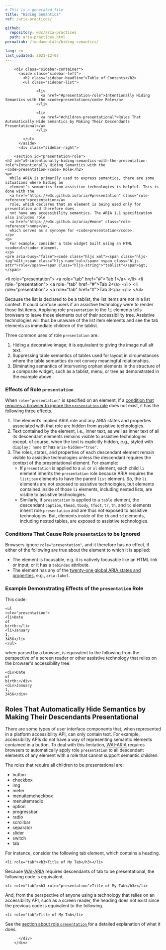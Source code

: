```yaml
---
# This is a generated file
title: "Hiding Semantics"
ref: /aria-practices/

github:
  repository: w3c/aria-practices
  path: aria-practices.html
permalink: /fundamentals/hiding-semantics/

lang: en
last_updated: 2021-12-07
---
```



<link rel="stylesheet" href="/assets/styles.css">
<!-- Code highlighting styles -->
<link rel="stylesheet" href="/index/css/github.css">

<script>
const addBodyClass = "fundamental-page";
if (addBodyClass) {
  document.body.classList.add(addBodyClass);
}
</script>
    
<div>

        <div class="sidebar-container">
          <aside class="sidebar-left">
            <h2 class="sidebar-headline">Table of Contents</h2>
            <ul class="sidebar-list">
              
                  <li>
                    <a href="#presentation-role">Intentionally Hiding Semantics with the <code>presentation</code> Role</a>
                  </li>
                 
                  <li>
                    <a href="#children-presentational">Roles That Automatically Hide Semantics by Making Their Descendants Presentational</a>
                  </li>
                
            </ul>
          </aside>
          <div class="sidebar-right">
            
        <section id="presentation-role">
    <h2 id="x9-intentionally-hiding-semantics-with-the-presentation-role">Intentionally Hiding Semantics with the <code>presentation</code> Role</h2>
    <p>
      While ARIA is primarily used to express semantics, there are some situations where hiding an
      element’s semantics from assistive technologies is helpful. This is done with the
      <a href="https://w3c.github.io/aria/#presentation" class="role-reference">presentation</a>
      role, which declares that an element is being used only for presentation and therefore does
      not have any accessibility semantics. The ARIA 1.1 specification also includes role
      <a href="https://w3c.github.io/aria/#none" class="role-reference">none</a>,
      which serves as a synonym for <code>presentation</code>.
    </p>
    <p>
      For example, consider a tabs widget built using an HTML <code>ul</code> element.
    </p>
    <pre aria-busy="false"><code class="hljs xml"><span class="hljs-tag">&lt;<span class="hljs-name">ul</span> <span class="hljs-attr">role</span>=<span class="hljs-string">"tablist"</span>&gt;</span>
  <span class="hljs-tag">&lt;<span class="hljs-name">li</span> <span class="hljs-attr">role</span>=<span class="hljs-string">"presentation"</span>&gt;</span>
    <span class="hljs-tag">&lt;<span class="hljs-name">a</span> <span class="hljs-attr">role</span>=<span class="hljs-string">"tab"</span> <span class="hljs-attr">href</span>=<span class="hljs-string">"#"</span>&gt;</span>Tab 1<span class="hljs-tag">&lt;/<span class="hljs-name">a</span>&gt;</span>
  <span class="hljs-tag">&lt;/<span class="hljs-name">li</span>&gt;</span>
  <span class="hljs-tag">&lt;<span class="hljs-name">li</span> <span class="hljs-attr">role</span>=<span class="hljs-string">"presentation"</span>&gt;</span>
    <span class="hljs-tag">&lt;<span class="hljs-name">a</span> <span class="hljs-attr">role</span>=<span class="hljs-string">"tab"</span> <span class="hljs-attr">href</span>=<span class="hljs-string">"#"</span>&gt;</span>Tab 2<span class="hljs-tag">&lt;/<span class="hljs-name">a</span>&gt;</span>
  <span class="hljs-tag">&lt;/<span class="hljs-name">li</span>&gt;</span>
  <span class="hljs-tag">&lt;<span class="hljs-name">li</span> <span class="hljs-attr">role</span>=<span class="hljs-string">"presentation"</span>&gt;</span>
    <span class="hljs-tag">&lt;<span class="hljs-name">a</span> <span class="hljs-attr">role</span>=<span class="hljs-string">"tab"</span> <span class="hljs-attr">href</span>=<span class="hljs-string">"#"</span>&gt;</span>Tab 3<span class="hljs-tag">&lt;/<span class="hljs-name">a</span>&gt;</span>
  <span class="hljs-tag">&lt;/<span class="hljs-name">li</span>&gt;</span>
<span class="hljs-tag">&lt;/<span class="hljs-name">ul</span>&gt;</span></code></pre>
    <p>
      Because the list is declared to be a tablist, the list items are not in a list context. It
      could confuse users if an assistive technology were to render those list items. Applying role
      <code>presentation</code> to the <code>li</code> elements tells browsers to leave those
      elements out of their accessibility tree. Assistive technologies will thus be unaware of the
      list item elements and see the tab elements as immediate children of the tablist.
    </p>
    <p>
      Three common uses of role <code>presentation</code> are:
    </p>
    <ol>
      <li>Hiding a decorative image; it is equivalent to giving the image null alt text. </li>
      <li>Suppressing table semantics of tables used for layout in circumstances where the table semantics do not convey meaningful relationships.</li>
      <li>Eliminating semantics of intervening orphan elements in the structure of a composite
        widget, such as a tablist, menu, or tree as demonstrated in the example above.</li>
    </ol>
    <section id="presentation_role_effects">
      <h3 id="x9-1-effects-of-role-presentation">
        Effects of Role <code>presentation</code>
      </h3>
      <p>
        When <code>role="presentation"</code> is specified on an element, if a
        <a href="/fundamentals/hiding-semantics/#presentation_role_ignored">condition that requires a browser to ignore the <code>presentation</code> role</a>
        does not exist, it has the following three effects.
      </p>
      <ol>
        <li>The element’s implied ARIA role and any ARIA states and properties associated with
          that role are hidden from assistive technologies.</li>
        <li>
          Text contained by the element, i.e., inner text, as well as inner text of all its
          descendant elements remains visible to assistive technologies except, of course, when the
          text is explicitly hidden, e.g., styled with <code>display: none</code> or has <code>aria-hidden="true"</code>.
        </li>
        <li>
          The roles, states, and properties of each descendant element remain visible to assistive
          technologies unless the descendant requires the context of the presentational
          element. For example:
          <ul>
            <li> If <code>presentation</code> is applied to a <code>ul</code> or <code>ol</code> element, each child <code>li</code> element inherits the <code>presentation</code> role because ARIA requires the <code>listitem</code> elements to have the parent <code>list</code> element. So, the <code>li</code> elements are not exposed to assistive technologies, but elements contained inside of those <code>li</code> elements, including nested lists, are visible to assistive technologies. </li>
            <li>
              Similarly, if <code>presentation</code> is applied to a <code>table</code> element,
              the descendant <code>caption</code>, <code>thead</code>, <code>tbody</code>, <code>tfoot</code>,
              <code>tr</code>, <code>th</code>, and <code>td</code>
              elements inherit role <code>presentation</code> and are thus not exposed to assistive technologies.
              But, elements inside of the <code>th</code> and <code>td</code> elements, including nested tables,  are exposed to assistive technologies.
            </li>
          </ul>
        </li>
      </ol>
    </section>
    <section id="presentation_role_ignored">
      <h3 id="x9-2-conditions-that-cause-role-presentation-to-be-ignored">
        Conditions That Cause Role <code>presentation</code> to be Ignored
      </h3>
      <p>
         Browsers ignore <code>role="presentation"</code>, and it therefore has no effect, if either of the following are true about the element to which it is applied:</p>
          <ul>
            <li>The element is focusable, e.g. it is natively focusable like an HTML link or input, or it has a <code>tabindex</code> attribute.</li>
            <li>
              The element has any of the
              <a href="https://w3c.github.io/aria/#global_states" class="specref">twenty-one global ARIA states and properties</a>,
              e.g., <code>aria-label</code>.
            </li>
          </ul>
    </section>
    <section id="presentation_role_examples">
      <h3 id="x9-3-example-demonstrating-effects-of-the-presentation-role">
        Example Demonstrating Effects of the <code>presentation</code> Role
      </h3>
      <p>This code:</p>
      <pre aria-busy="false"><code class="hljs xml"><span class="hljs-tag">&lt;<span class="hljs-name">ul</span> <span class="hljs-attr">role</span>=<span class="hljs-string">"presentation"</span>&gt;</span>
  <span class="hljs-tag">&lt;<span class="hljs-name">li</span>&gt;</span>Date of birth:<span class="hljs-tag">&lt;/<span class="hljs-name">li</span>&gt;</span>
  <span class="hljs-tag">&lt;<span class="hljs-name">li</span>&gt;</span>January 1, 3456<span class="hljs-tag">&lt;/<span class="hljs-name">li</span>&gt;</span>
<span class="hljs-tag">&lt;/<span class="hljs-name">ul</span>&gt;</span></code></pre>
      <p>when parsed by a browser, is equivalent to the following from the perspective of a screen reader or other assistive technology that relies on the browser's accessibility tree:
      </p>
      <pre aria-busy="false"><code class="hljs xml"><span class="hljs-tag">&lt;<span class="hljs-name">div</span>&gt;</span>Date of birth:<span class="hljs-tag">&lt;/<span class="hljs-name">div</span>&gt;</span>
  <span class="hljs-tag">&lt;<span class="hljs-name">div</span>&gt;</span>January 1, 3456<span class="hljs-tag">&lt;/<span class="hljs-name">div</span>&gt;</span></code></pre>
    </section>
  </section>
        <section id="children-presentational">
    <h2 id="x10-roles-that-automatically-hide-semantics-by-making-their-descendants-presentational">Roles That Automatically Hide Semantics by Making Their Descendants Presentational</h2>
    <p>
      There are some types of user interface components that, when represented in a platform
      accessibility API, can only contain text. For example, accessibility APIs do not have a way of
      representing semantic elements contained in a button. To deal with this limitation, <abbr title="Accessible Rich Internet Applications">WAI-ARIA</abbr>
      requires browsers to automatically apply role <code>presentation</code> to all descendant
      elements of any element with a role that cannot support semantic children.
    </p>
    <p>The roles that require all children to be presentational are:</p>
    <ul>
      <li>button</li>
      <li>checkbox</li>
      <li>img</li>
      <li>meter</li>
      <li>menuitemcheckbox</li>
      <li>menuitemradio</li>
      <li>option</li>
      <li>progressbar</li>
      <li>radio</li>
      <li>scrollbar</li>
      <li>separator</li>
      <li>slider</li>
      <li>switch</li>
      <li>tab</li>
    </ul>
    <p>For instance, consider the following tab element, which contains a heading.</p>
    <pre aria-busy="false"><code class="hljs xml"><span class="hljs-tag">&lt;<span class="hljs-name">li</span> <span class="hljs-attr">role</span>=<span class="hljs-string">"tab"</span>&gt;</span><span class="hljs-tag">&lt;<span class="hljs-name">h3</span>&gt;</span>Title of My Tab<span class="hljs-tag">&lt;/<span class="hljs-name">h3</span>&gt;</span><span class="hljs-tag">&lt;/<span class="hljs-name">li</span>&gt;</span></code></pre>
    <p>
      Because <abbr title="Accessible Rich Internet Applications">WAI-ARIA</abbr> requires descendants of tab to be presentational,
      the following code is equivalent.
    </p>
    <pre aria-busy="false"><code class="hljs xml"><span class="hljs-tag">&lt;<span class="hljs-name">li</span> <span class="hljs-attr">role</span>=<span class="hljs-string">"tab"</span>&gt;</span><span class="hljs-tag">&lt;<span class="hljs-name">h3</span> <span class="hljs-attr">role</span>=<span class="hljs-string">"presentation"</span>&gt;</span>Title of My Tab<span class="hljs-tag">&lt;/<span class="hljs-name">h3</span>&gt;</span><span class="hljs-tag">&lt;/<span class="hljs-name">li</span>&gt;</span></code></pre>
    <p>
      And, from the perspective of anyone using a technology that relies on an accessibility API, such as a screen reader,
      the heading does not exist since the previous code is equivalent to the following.
    </p>
    <pre aria-busy="false"><code class="hljs xml"><span class="hljs-tag">&lt;<span class="hljs-name">li</span> <span class="hljs-attr">role</span>=<span class="hljs-string">"tab"</span>&gt;</span>Title of My Tab<span class="hljs-tag">&lt;/<span class="hljs-name">li</span>&gt;</span></code></pre>
    <p>
      See the
      <a href="/fundamentals/hiding-semantics/#presentation-role">
        section about role <code>presentation</code>
      </a>
      for a detailed explanation of what it does.
    </p>
  </section>
      
          </div>
        </div>
      
</div>
<script>
  var SkipToConfig = {
    settings: {
      skipTo: {
        displayOption: 'popup',
        attachElement: '#site-header',
        colorTheme: 'aria'
      }
    }
  };
</script>
<script src="/assets/skipto.min.js"></script>
